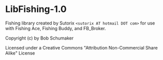 # LibFishing-1.0

Fishing library created by Sutorix `<sutorix AT hotmail DOT com>` for use with Fishing Ace, Fishing Buddy, and FB_Broker.

Copyright (c) by Bob Schumaker

Licensed under a Creative Commons "Attribution Non-Commercial Share Alike" License
